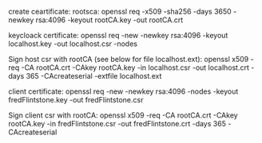 create ceartificate:
rootsca:
openssl req -x509 -sha256 -days 3650 -newkey rsa:4096 -keyout rootCA.key -out rootCA.crt

keycloack certificate:
openssl req -new -newkey rsa:4096 -keyout localhost.key -out localhost.csr -nodes

Sign host csr with rootCA (see below for file localhost.ext):
openssl x509 -req -CA rootCA.crt -CAkey rootCA.key -in localhost.csr -out localhost.crt -days 365 -CAcreateserial -extfile localhost.ext


client certificate:
openssl req -new -newkey rsa:4096 -nodes -keyout fredFlintstone.key -out fredFlintstone.csr

Sign client csr with rootCA:
openssl x509 -req -CA rootCA.crt -CAkey rootCA.key -in fredFlintstone.csr -out fredFlintstone.crt -days 365 -CAcreateserial
